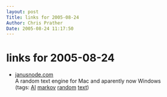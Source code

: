 ```yaml
---
layout: post
Title: links for 2005-08-24  
Author: Chris Prather
Date: 2005-08-24 11:17:50
---
```


# links for 2005-08-24
<ul class="delicious">
	<li>
		<div class="delicious-link"><a href="http://janusnode.com/">janusnode.com</a></div>
		<div class="delicious-extended">A random text engine for Mac and aparently now Windows</div>
		<div class="delicious-tags">(tags: <a href="http://del.icio.us/perigrin/AI">AI</a> <a href="http://del.icio.us/perigrin/markov">markov</a> <a href="http://del.icio.us/perigrin/random">random</a> <a href="http://del.icio.us/perigrin/text">text</a>)</div>
	</li>
</ul>

